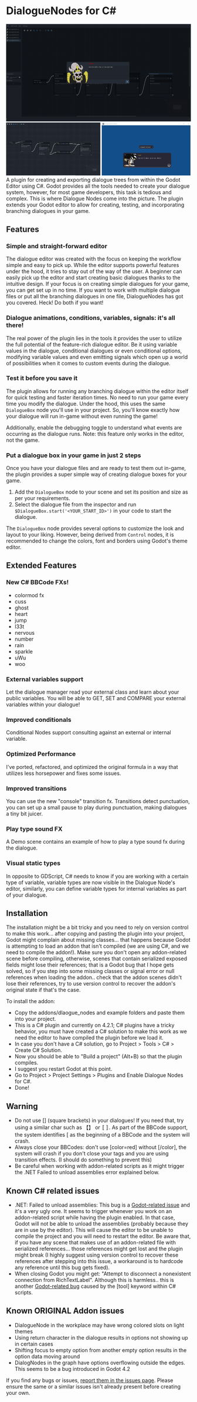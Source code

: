 # DialogueNodes for C#
![DialogueNodes editor](.screenshots/DN5.png)
<img src='.screenshots/DN4.png' width='51%'/>
<img src='.screenshots/DN3.png' width='48%'/>
A plugin for creating and exporting dialogue trees from within the Godot Editor using C#.
Godot provides all the tools needed to create your dialogue system, however, for most game developers, this task is tedious and complex. This is where Dialogue Nodes come into the picture. The plugin extends your Godot editor to allow for creating, testing, and incorporating branching dialogues in your game.

#####
## Features
### Simple and straight-forward editor
The dialogue editor was created with the focus on keeping the workflow simple and easy to pick up. While the editor supports powerful features under the hood, it tries to stay out of the way of the user. A beginner can easily pick up the editor and start creating basic dialogues thanks to the intuitive design. If your focus is on creating simple dialogues for your game, you can get set up in no time. If you want to work with multiple dialogue files or put all the branching dialogues in one file, DialogueNodes has got you covered. Heck! Do both if you want!

### Dialogue animations, conditions, variables, signals: it's all there!
The real power of the plugin lies in the tools it provides the user to utilize the full potential of the feature-rich dialogue editor. Be it using variable values in the dialogue, conditional dialogues or even conditional options, modifying variable values and even emitting signals which open up a world of possibilities when it comes to custom events during the dialogue.

### Test it before you save it
The plugin allows for running any branching dialogue within the editor itself for quick testing and faster iteration times. No need to run your game every time you modify the dialogue. Under the hood, this uses the same `DialogueBox` node you'll use in your project. So, you'll know exactly how your dialogue will run in-game without even running the game!

Additionally, enable the debugging toggle to understand what events are occurring as the dialogue runs. Note: this feature only works in the editor, not the game.

### Put a dialogue box in your game in just 2 steps
Once you have your dialogue files and are ready to test them out in-game, the plugin provides a super simple way of creating dialogue boxes for your game.

1. Add the `DialogueBox` node to your scene and set its position and size as per your requirements.
2. Select the dialogue file from the inspector and run `$DialogueBox.start('<YOUR_START_ID>')` in your code to start the dialogue.

The `DialogueBox` node provides several options to customize the look and layout to your liking. However, being derived from `Control` nodes, it is recommended to change the colors, font and borders using Godot's theme editor.

#####
## Extended Features
### New C# BBCode FXs!
- colormod fx
- cuss
- ghost
- heart
- jump
- l33t
- nervous
- number
- rain
- sparkle
- uWu
- woo
  
### External variables support
Let the dialogue manager read your external class and learn about your public variables. You will be able to GET, SET and COMPARE your external variables within your dialogue!

### Improved conditionals
Conditional Nodes support consulting against an external or internal variable.

### Optimized Performance
I've ported, refactored, and optimized the original formula in a way that utilizes less horsepower and fixes some issues.

### Improved transitions
You can use the new "console" transition fx. Transitions detect punctuation, you can set up a small pause to play during punctuation, making dialogues a tiny bit juicer.

### Play type sound FX 
A Demo scene contains an example of how to play a type sound fx during the dialogue.

### Visual static types
In opposite to GDScript, C# needs to know if you are working with a certain type of variable, variable types are now visible in the Dialogue Node's editor, similarly, you can define variable types for internal variables as part of your dialogue.


#####
## Installation
The installation might be a bit tricky and you need to rely on version control to make this work... after copying and pasting the plugin into your project, Godot might complain about missing classes... that happens because Godot is attempting to load an addon that isn't compiled (we are using C#, and we need to compile the addon!). Make sure you don't open any addon-related scene before compiling, otherwise, scenes that contain serialized exposed fields might lose their references; that is a Godot bug that I hope gets solved, so if you step into some missing classes or signal error or null references when loading the addon.. check that the addon scenes didn't lose their references, try to use version control to recover the addon's original state if that's the case.

To install the addon:
- Copy the addons/dlaogue_nodes and example folders and paste them into your project.
- This is a C# plugin and currently on 4.2.1; C# plugins have a tricky behavior, you must have created a C# solution to make this work as we need the editor to have compiled the plugin before we load it.
- In case you don't have a C# solution, go to Project > Tools > C# > Create C# Solution.
- Now you should be able to "Build a project" (Alt+B) so that the plugin compiles.
- I suggest you restart Godot at this point.
- Go to Project > Project Settings > Plugins and Enable Dialogue Nodes for C#.
- Done!

#####
## Warning
- Do not use [] (square brackets) in your dialogues! If you need that, try using a similar char such as 【】 or 〚〛. As part of the BBCode support, the system identifies [ as the beginning of a BBCode and the system will crash.
- Always close your BBCodes: don't use [color=red] without [/color], the system will crash if you don't close your tags and you are using transition effects. (I should do something to prevent this)
- Be careful when working with addon-related scripts as it might trigger the .NET Failed to unload assemblies error explained below.

#####
## Known C# related issues
- .NET: Failed to unload assemblies: This bug is a [Godot-related issue](https://github.com/godotengine/godot/issues/78513) and it's a very ugly one. It seems to trigger whenever you work on an addon-related script while having the plugin enabled. In that case, Godot will not be able to unload the assemblies (probably because they are in use by the editor). This will cause the editor to be unable to compile the project and you will need to restart the editor. Be aware that, if you have any scene that makes use of an addon-related file with serialized references... those references might get lost and the plugin might break (I highly suggest using version control to recover these references after stepping into this issue, a workaround is to hardcode any reference until this bug gets fixed).
- When closing Godot you might get: "Attempt to disconnect a nonexistent connection from RichTextLabel". Although this is harmless.. this is another [Godot-related bug](https://github.com/godotengine/godot/issues/76708) caused by the [tool] keyword within C# scripts.
  
#####
## Known ORIGINAL Addon issues
- DialogueNode in the workplace may have wrong colored slots on light themes
- Using return character in the dialogue results in options not showing up in certain cases
- Shifting focus to empty option from another empty option results in the option data moving around
- DialogNodes in the graph have options overflowing outside the edges. This seems to be a bug introduced in Godot 4.2

If you find any bugs or issues, [report them in the issues page](https://github.com/germanbv/DialogueNodesForCSharp/issues). Please ensure the same or a similar issues isn't already present before creating your own.
